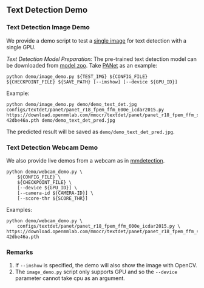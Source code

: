 ## Text Detection Demo

### Text Detection Image Demo


We provide a demo script to test a [single image](/demo/demo_text_det.jpg) for text detection with a single GPU.

*Text Detection Model Preparation:*
The pre-trained text detection model can be downloaded from [model zoo](https://mmocr.readthedocs.io/en/latest/modelzoo.html).
Take [PANet](/configs/textdet/panet/panet_r18_fpem_ffm_600e_icdar2015.py) as an example:

```shell
python demo/image_demo.py ${TEST_IMG} ${CONFIG_FILE} ${CHECKPOINT_FILE} ${SAVE_PATH} [--imshow] [--device ${GPU_ID}]
```

Example:

```shell
python demo/image_demo.py demo/demo_text_det.jpg configs/textdet/panet/panet_r18_fpem_ffm_600e_icdar2015.py https://download.openmmlab.com/mmocr/textdet/panet/panet_r18_fpem_ffm_sbn_600e_icdar2015_20210219-42dbe46a.pth demo/demo_text_det_pred.jpg
```

The predicted result will be saved as `demo/demo_text_det_pred.jpg`.

### Text Detection Webcam Demo

We also provide live demos from a webcam as in [mmdetection](https://github.com/open-mmlab/mmdetection/blob/a616886bf1e8de325e6906b8c76b6a4924ef5520/docs/1_exist_data_model.md).

```shell
python demo/webcam_demo.py \
    ${CONFIG_FILE} \
    ${CHECKPOINT_FILE} \
    [--device ${GPU_ID}] \
    [--camera-id ${CAMERA-ID}] \
    [--score-thr ${SCORE_THR}]
```

Examples:

```shell
python demo/webcam_demo.py \
    configs/textdet/panet/panet_r18_fpem_ffm_600e_icdar2015.py \ https://download.openmmlab.com/mmocr/textdet/panet/panet_r18_fpem_ffm_sbn_600e_icdar2015_20210219-42dbe46a.pth
```

### Remarks

1. If `--imshow` is specified, the demo will also show the image with OpenCV.
2. The `image_demo.py` script only supports GPU and so the `--device` parameter cannot take cpu as an argument.
